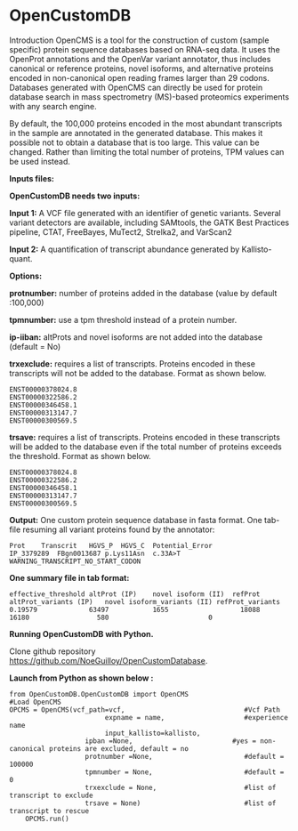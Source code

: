 # OpenCustomDB
Introduction
OpenCMS is a tool for the construction of custom (sample specific) protein sequence databases based on RNA-seq data. It uses the OpenProt annotations and the OpenVar variant annotator, thus includes canonical or reference proteins, novel isoforms, and alternative proteins encoded in non-canonical open reading frames larger than 29 codons.
Databases generated with OpenCMS can directly be used for protein database search in mass spectrometry (MS)-based proteomics experiments with any search engine.

By default, the 100,000 proteins encoded in the most abundant transcripts in the sample are annotated in the generated database. This makes it possible not to obtain a database that is too large. This value can be changed. Rather than limiting the total number of proteins, TPM values can be used instead. 

**Inputs files:**

**OpenCustomDB needs two inputs:**

**Input 1:** A VCF file generated with an identifier of genetic variants. Several variant detectors are available, including SAMtools, the GATK Best Practices pipeline, CTAT, FreeBayes, MuTect2, Strelka2, and VarScan2

**Input 2:** A quantification of transcript abundance generated by Kallisto-quant.

**Options:**

**protnumber:** number of proteins added in the database (value by default :100,000)

**tpmnumber:** use a tpm threshold instead of a protein number.

**ip-iiban:** altProts and novel isoforms are not added into the database (default = No)

**trxexclude:** requires a list of transcripts. Proteins encoded in these transcripts will not be added to the database. Format as shown below.


```
ENST00000378024.8
ENST00000322586.2
ENST00000346458.1
ENST00000313147.7
ENST00000300569.5
```

**trsave:** requires a list of transcripts. Proteins encoded in these transcripts will be added to the database even if the total number of proteins exceeds the threshold. Format as shown below.

```
ENST00000378024.8
ENST00000322586.2
ENST00000346458.1
ENST00000313147.7
ENST00000300569.5
```

**Output:**
One custom protein sequence database in fasta format.
One tab-file resuming all variant proteins found by the annotator: 

```
Prot	Transcrit	HGVS_P	HGVS_C	Potential_Error
IP_3379289	FBgn0013687	p.Lys11Asn	c.33A>T	WARNING_TRANSCRIPT_NO_START_CODON
```

**One summary file in tab format:**
```
effective_threshold	altProt (IP)	novel isoform (II)	refProt	altProt_variants (IP)	novel isoform_variants (II)	refProt_variants
0.19579	            63497	        1655	              18088	  16180	                580	                        0
```


**Running OpenCustomDB with Python.**

Clone github repository https://github.com/NoeGuilloy/OpenCustomDatabase.

**Launch from Python as shown below :**

```
from OpenCustomDB.OpenCustomDB import OpenCMS                        #Load OpenCMS
OPCMS = OpenCMS(vcf_path=vcf,                              #Vcf Path
                        expname = name,                    #experience name
                        input_kallisto=kallisto,
                   ipban =None,                         #yes = non-canonical proteins are excluded, default = no 
                   protnumber =None,                       #default = 100000
                   tpmnumber = None,                       #default = 0
                   trxexclude = None,                      #list of transcript to exclude
                   trsave = None)                          #list of transcript to rescue
    OPCMS.run()

```


 

